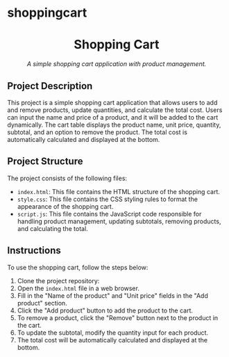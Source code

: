 # shoppingcart
<h1 align="center">
  Shopping Cart
</h1>

<p align="center">
  <em>A simple shopping cart application with product management.</em>
</p>

## Project Description
This project is a simple shopping cart application that allows users to add and remove products, update quantities, and calculate the total cost. Users can input the name and price of a product, and it will be added to the cart dynamically. The cart table displays the product name, unit price, quantity, subtotal, and an option to remove the product. The total cost is automatically calculated and displayed at the bottom.

## Project Structure
The project consists of the following files:

- `index.html`: This file contains the HTML structure of the shopping cart.
- `style.css`: This file contains the CSS styling rules to format the appearance of the shopping cart.
- `script.js`: This file contains the JavaScript code responsible for handling product management, updating subtotals, removing products, and calculating the total.


## Instructions
To use the shopping cart, follow the steps below:

1. Clone the project repository:
2. Open the `index.html` file in a web browser.
3. Fill in the "Name of the product" and "Unit price" fields in the "Add product" section.
4. Click the "Add product" button to add the product to the cart.
5. To remove a product, click the "Remove" button next to the product in the cart.
6. To update the subtotal, modify the quantity input for each product.
7. The total cost will be automatically calculated and displayed at the bottom.
